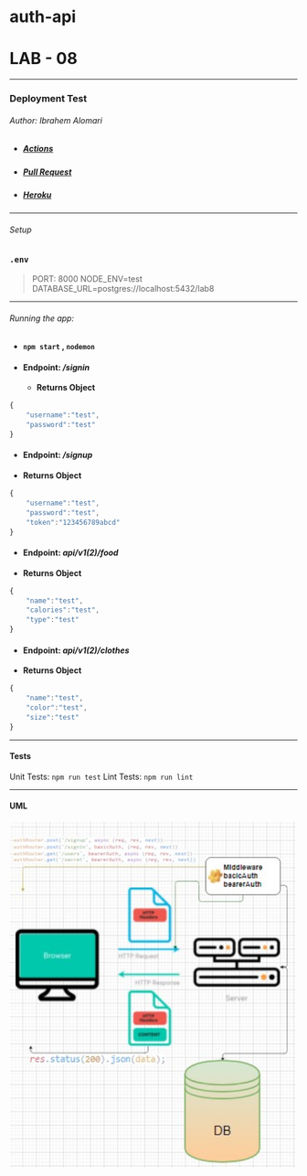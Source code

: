 # auth-api



# LAB - 08
---
### Deployment Test

###### Author: Ibrahem Alomari

* ##### [Actions](https://github.com/ibrahemomari/auth-api/actions)
* ##### [Pull Request](https://github.com/ibrahemomari/auth-api/pull/1)
* ##### [Heroku](https://ibrahem-auth-api.herokuapp.com/)

---
###### Setup


### `.env`
 > PORT: 8000
NODE_ENV=test
DATABASE_URL=postgres://localhost:5432/lab8

---

###### Running the app:

* ####  `npm start` , `nodemon`

* #### Endpoint: */signin*
    * **Returns Object**

```javascript
{
    "username":"test",
    "password":"test"
}
```

* #### Endpoint: */signup*
* **Returns Object**

```javascript
{
    "username":"test",
    "password":"test",
    "token":"123456789abcd"
}
```

* #### Endpoint: *api/v1(2)/food*
* **Returns Object**

```javascript
{
    "name":"test",
    "calories":"test",
    "type":"test"
}
```

* #### Endpoint: *api/v1(2)/clothes*
* **Returns Object**

```javascript
{
    "name":"test",
    "color":"test",
    "size":"test"
}
```

---

#### Tests
Unit Tests: `npm run test`
Lint Tests: `npm run lint`

---

#### UML

<img src="https://raw.githubusercontent.com/ibrahemomari/bearer-auth/main/bearer.jpg" alt="drawing" style="width:500px;"/>


